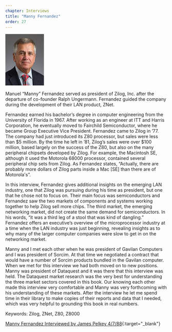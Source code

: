 ```yaml
---
chapter: Interviews
title: "Manny Fernandez"
order: 27
---
```


![Manny Fernandez](/assets/img/manny-fernandez.jpg)

Manuel “Manny” Fernandez served as president of Zilog, Inc. after the departure of co-founder Ralph Ungermann. Fernandez guided the company during the development of their LAN product, ZNet.

Fernandez earned his bachelor’s degree in computer engineering from the University of Florida in 1967. After working as an engineer at ITT and Harris Corporation, he eventually moved to Fairchild Semiconductor, where he became Group Executive Vice President. Fernandez came to Zilog in ’77. The company had just introduced its Z80 processor, but sales were less than $5 million. By the time he left in ’81, Zilog’s sales were over $100 million, based largely on the success of the Z80, but also on the many peripheral chipsets developed by Zilog. For example, the Macintosh SE, although it used the Motorola 68000 processor, contained several peripheral chip sets from Zilog. As Fernandez states, “Actually, there are probably more dollars of Zilog parts inside a Mac [SE] than there are of Motorola's”.

In this interview, Fernandez gives additional insights on the emerging LAN industry, one that Zilog was pursuing during his time as president, but one that he chose not to focus on. Their main focus was semiconductors and Fernandez saw the two markets of components and systems working together to help Zilog sell more chips. The third market, the emerging networking market, did not create the same demand for semiconductors. In his words, “it was a third leg of a stool that was kind of dangling.” Fernandez offers an executive’s overview of the microprocessor industry at a time when the LAN industry was just beginning, revealing insights as to why many of the larger computer companies were slow to get in on the networking market.

Manny and I met each other when he was president of Gavilan Computers and I was president of Sorcim. At that time we negotiated a contract that would have a number of Sorcim products bundled in the Gavilan computer. When we met for this interview we had both moved on to new positions. Manny was president of Dataquest and it was there that this interview was held. The Dataquest market research was the very best for understanding the three market sectors covered in this book. Our knowing each other made this interview very comfortable and Manny was very forthcoming with his understanding of these markets. After the interview he let me spend time in their library to make copies of their reports and data that I needed, which was very helpful to grounding this book in real numbers.

Keywords: Zilog, ZNet, Z80, Z8000

[Manny Fernandez Interviewed by James Pelkey 4/7/88](https://archive.computerhistory.org/resources/access/text/2018/03/102740308-05-01-acc.pdf){:target="_blank"}
